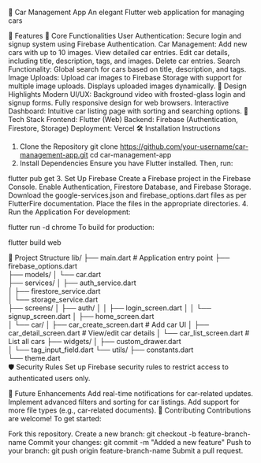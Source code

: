 🚗 Car Management App
An elegant Flutter web application for managing cars

🌟 Features
🚀 Core Functionalities
User Authentication: Secure login and signup system using Firebase Authentication.
Car Management:
Add new cars with up to 10 images.
View detailed car entries.
Edit car details, including title, description, tags, and images.
Delete car entries.
Search Functionality:
Global search for cars based on title, description, and tags.
Image Uploads:
Upload car images to Firebase Storage with support for multiple image uploads.
Displays uploaded images dynamically.
🎨 Design Highlights
Modern UI/UX:
Background video with frosted-glass login and signup forms.
Fully responsive design for web browsers.
Interactive Dashboard: Intuitive car listing page with sorting and searching options.
📡 Tech Stack
Frontend: Flutter (Web)
Backend: Firebase (Authentication, Firestore, Storage)
Deployment: Vercel
🛠️ Installation Instructions
1. Clone the Repository
git clone https://github.com/your-username/car-management-app.git
cd car-management-app
2. Install Dependencies
Ensure you have Flutter installed. Then, run:

flutter pub get
3. Set Up Firebase
Create a Firebase project in the Firebase Console.
Enable Authentication, Firestore Database, and Firebase Storage.
Download the google-services.json and firebase_options.dart files as per FlutterFire documentation.
Place the files in the appropriate directories.
4. Run the Application
For development:

flutter run -d chrome
To build for production:

flutter build web



📂 Project Structure
lib/
├── main.dart                # Application entry point
├── firebase_options.dart     
├── models/
│   └── car.dart             
├── services/
│   ├── auth_service.dart    
│   ├── firestore_service.dart  
│   └── storage_service.dart  
├── screens/
│   ├── auth/
│   │   ├── login_screen.dart 
│   │   └── signup_screen.dart 
│   ├── home_screen.dart    
│   └── car/
│       ├── car_create_screen.dart # Add car UI
│       ├── car_detail_screen.dart # View/edit car details
│       └── car_list_screen.dart # List all cars
├── widgets/
│   ├── custom_drawer.dart   
│   └── tag_input_field.dart 
└── utils/
    ├── constants.dart       
    └── theme.dart           
🛡️ Security Rules
Set up Firebase security rules to restrict access to authenticated users only.

🔮 Future Enhancements
Add real-time notifications for car-related updates.
Implement advanced filters and sorting for car listings.
Add support for more file types (e.g., car-related documents).
🤝 Contributing
Contributions are welcome! To get started:

Fork this repository.
Create a new branch:
git checkout -b feature-branch-name
Commit your changes:
git commit -m "Added a new feature"
Push to your branch:
git push origin feature-branch-name
Submit a pull request.
